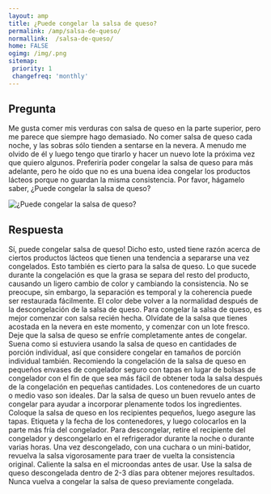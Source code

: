 ```yaml
---
layout: amp
title: ¿Puede congelar la salsa de queso?  
permalink: /amp/salsa-de-queso/
normallink:  /salsa-de-queso/
home: FALSE
ogimg: /img/.png
sitemap:
 priority: 1
 changefreq: 'monthly'
---
```




## Pregunta

Me gusta comer mis verduras con salsa de queso en la parte superior, pero me parece que siempre hago demasiado. No comer salsa de queso cada noche, y las sobras sólo tienden a sentarse en la nevera. A menudo me olvido de él y luego tengo que tirarlo y hacer un nuevo lote la próxima vez que quiero algunos. Preferiría poder congelar la salsa de queso para más adelante, pero he oído que no es una buena idea congelar los productos lácteos porque no guardan la misma consistencia. Por favor, hágamelo saber, ¿Puede congelar la salsa de queso?


![¿Puede congelar la salsa de queso?](https://sepuedecongelar.com/img/ "¿Puede congelar la salsa de queso?" )


## Respuesta

Sí, puede congelar salsa de queso! Dicho esto, usted tiene razón acerca de ciertos productos lácteos que tienen una tendencia a separarse una vez congelados. Esto también es cierto para la salsa de queso. Lo que sucede durante la congelación es que la grasa se separa del resto del producto, causando un ligero cambio de color y cambiando la consistencia. No se preocupe, sin embargo, la separación es temporal y la coherencia puede ser restaurada fácilmente. El color debe volver a la normalidad después de la descongelación de la salsa de queso.
Para congelar la salsa de queso, es mejor comenzar con salsa recién hecha. Olvídate de la salsa que tienes acostada en la nevera en este momento, y comenzar con un lote fresco. Deje que la salsa de queso se enfríe completamente antes de congelar. Suena como si estuviera usando la salsa de queso en cantidades de porción individual, así que considere congelar en tamaños de porción individual también. Recomiendo la congelación de la salsa de queso en pequeños envases de congelador seguro con tapas en lugar de bolsas de congelador con el fin de que sea más fácil de obtener toda la salsa después de la congelación en pequeñas cantidades. Los contenedores de un cuarto o medio vaso son ideales.
Dar la salsa de queso un buen revuelo antes de congelar para ayudar a incorporar plenamente todos los ingredientes. Coloque la salsa de queso en los recipientes pequeños, luego asegure las tapas. Etiqueta y la fecha de los contenedores, y luego colocarlos en la parte más fría del congelador. Para descongelar, retire el recipiente del congelador y descongelarlo en el refrigerador durante la noche o durante varias horas. Una vez descongelado, con una cuchara o un mini-batidor, revuelva la salsa vigorosamente para traer de vuelta la consistencia original. Caliente la salsa en el microondas antes de usar. Use la salsa de queso descongelada dentro de 2-3 días para obtener mejores resultados. Nunca vuelva a congelar la salsa de queso previamente congelada.